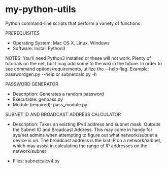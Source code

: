 # my-python-utils
Python command-line scripts that perform a variety of functions

PREREQUISITES
- Operating System: Mac OS X, Linux, Windows
- Software: Install Python3

NOTES: You'll need Python3 installed or these will not work. Plenty of tutorials on the net, but I may add some to the wiki in the future. In order to see command options/requirements, utilize the --help flag. Example: passwordgen.py --help or subnetcalc.py -h

PASSWORD GENERATOR
- Description: Generates a random password
- Executable: genpass.py
- Module (required): pass_module.py

SUBNET ID AND BROADCAST ADDRESS CALCULATOR
- Description: Takes an existing IPv4 address and subnet mask. Outputs the Subnet ID and Broadcast Address. This may come in handy for sys/net admins when attempting to figure out what network/subnet a device is on. The broadcast address is the last IP on a network/subnet, which may assist in calculating the range of IP addresses on the network/subnet

- Files: subnetcalcv4.py
